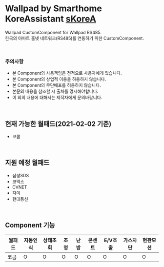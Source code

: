 # Wallpad by Smarthome KoreAssistant [sKoreA][skorea_link]

Wallpad CustomComponent for Wallpad RS485. \
한국의 아파트 홈넷 네트워크(RS485)를 연동하기 위한 CustomComponent.

<br>

### 주의사항
- 본 Component의 사용책임은 전적으로 사용자에게 있습니다.
- 본 Component의 상업적 이용을 하용하지 않습니다.
- 본 Component의 무단배포를 허용하지 않습니다.
- 본문의 내용을 참조할 시 출처를 명시해야합니다.
- 이 외의 내용에 대해서는 제작자에게 문의바랍니다.

<br>

## 현재 가능한 월패드(2021-02-02 기준)
- 코콤

<br>

## 지원 예정 월패드
- 삼성SDS
- 코맥스
- CVNET
- 자이
- 현대통신

<br>

## Component 기능
| 월패드 | 자동인식 | 상태조회 | 조명 | 난방 | 콘센트 | E/V호출 | 가스차단 | 현관모션 |
| ---- | ---- | ---- | ---- | ---- | ---- | ---- | ---- | ---- |
| 코콤 | O | O | O | O | O | O | O | O | O | O |

[skorea_link]: https://cafe.naver.com/koreassistant
